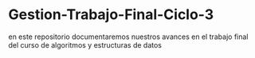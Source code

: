 # Gestion-Trabajo-Final-Ciclo-3
en este repositorio documentaremos nuestros avances en el trabajo final del curso de algoritmos y estructuras de datos
